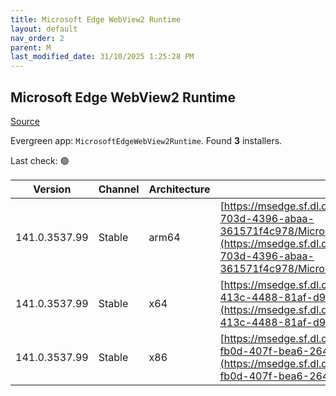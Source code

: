 ```yaml
---
title: Microsoft Edge WebView2 Runtime
layout: default
nav_order: 2
parent: M
last_modified_date: 31/10/2025 1:25:28 PM
---
```


## Microsoft Edge WebView2 Runtime

[Source](https://developer.microsoft.com/en-us/microsoft-edge/webview2/)

Evergreen app: `MicrosoftEdgeWebView2Runtime`. Found **3** installers.

Last check: 🟢

| Version       | Channel | Architecture | URI                                                                                                                                                                                                                                                                                                                            |
| ------------- | ------- | ------------ | ------------------------------------------------------------------------------------------------------------------------------------------------------------------------------------------------------------------------------------------------------------------------------------------------------------------------------ |
| 141.0.3537.99 | Stable  | arm64        | [https://msedge.sf.dl.delivery.mp.microsoft.com/filestreamingservice/files/d899e736-703d-4396-abaa-361571f4c978/MicrosoftEdgeWebView2RuntimeInstallerARM64.exe](https://msedge.sf.dl.delivery.mp.microsoft.com/filestreamingservice/files/d899e736-703d-4396-abaa-361571f4c978/MicrosoftEdgeWebView2RuntimeInstallerARM64.exe) |
| 141.0.3537.99 | Stable  | x64          | [https://msedge.sf.dl.delivery.mp.microsoft.com/filestreamingservice/files/f4ac0083-413c-4488-81af-d90a86a06bd9/MicrosoftEdgeWebView2RuntimeInstallerX64.exe](https://msedge.sf.dl.delivery.mp.microsoft.com/filestreamingservice/files/f4ac0083-413c-4488-81af-d90a86a06bd9/MicrosoftEdgeWebView2RuntimeInstallerX64.exe)     |
| 141.0.3537.99 | Stable  | x86          | [https://msedge.sf.dl.delivery.mp.microsoft.com/filestreamingservice/files/ae2d08e1-fb0d-407f-bea6-264282f4aa02/MicrosoftEdgeWebView2RuntimeInstallerX86.exe](https://msedge.sf.dl.delivery.mp.microsoft.com/filestreamingservice/files/ae2d08e1-fb0d-407f-bea6-264282f4aa02/MicrosoftEdgeWebView2RuntimeInstallerX86.exe)     |
